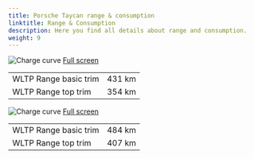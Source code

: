 ```yaml
---
title: Porsche Taycan range & consumption
linktitle: Range & Consumption
description: Here you find all details about range and consumption.
weight: 9
---
```

<!-- markdownlint-disable MD033 -->
![Charge curve](../range_1.svg  "Range information")
[Full screen](../range_1.svg)

| |  |
|----|-----|
| WLTP Range basic trim | 431 km|
| WLTP Range top trim | 354 km|
![Charge curve](../range_2.svg  "Range information")
[Full screen](../range_2.svg)

| |  |
|----|-----|
| WLTP Range basic trim | 484 km|
| WLTP Range top trim | 407 km|
